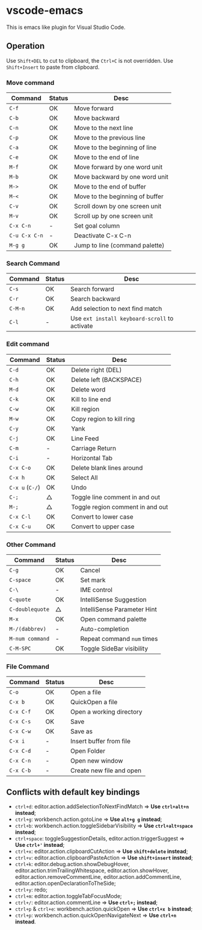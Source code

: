 # vscode-emacs

This is emacs like plugin for Visual Studio Code.

## Operation
Use `Shift+DEL` to cut to clipboard, the `Ctrl+C` is not overridden.
Use `Shift+Insert` to paste from clipboard.

### Move command
|Command | Status | Desc |
|--------|--------|------|
| `C-f` | OK | Move forward |
| `C-b` | OK | Move backward |
| `C-n` | OK | Move to the next line |
| `C-p` | OK | Move to the previous line |
| `C-a` | OK | Move to the beginning of line |
| `C-e` | OK | Move to the end of line |
| `M-f` | OK | Move forward by one word unit |
| `M-b` | OK | Move backward by one word unit |
| `M->` | OK | Move to the end of buffer |
| `M-<` | OK | Move to the beginning of buffer |
| `C-v` | OK | Scroll down by one screen unit |
| `M-v` | OK | Scroll up by one screen unit |
| `C-x C-n` | - | Set goal column |
| `C-u C-x C-n` | - | Deactivate C-x C-n |
| `M-g g` | OK | Jump to line (command palette) |


### Search Command
|Command | Status | Desc |
|--------|--------|------|
| `C-s` | OK | Search forward |
| `C-r` | OK | Search backward |
| `C-M-n` | OK | Add selection to next find match |
| `C-l` | - | Use `ext install keyboard-scroll` to activate |

### Edit command
|Command | Status | Desc |
|--------|--------|------|
| `C-d` | OK | Delete right (DEL) |
| `C-h` | OK | Delete left (BACKSPACE) |
| `M-d` | OK | Delete word |
| `C-k` | OK | Kill to line end |
| `C-w` | OK | Kill region |
| `M-w` | OK | Copy region to kill ring |
| `C-y` | OK | Yank |
| `C-j` | OK | Line Feed |
| `C-m` | - | Carriage Return |
| `C-i` | - | Horizontal Tab |
| `C-x C-o` | OK | Delete blank lines around |
| `C-x h` | OK | Select All |
| `C-x u` (`C-/`)| OK | Undo |
| `C-;` | △ | Toggle line comment in and out |
| `M-;` | △ | Toggle region comment in and out |
| `C-x C-l` | OK | Convert to lower case |
| `C-x C-u` | OK | Convert to upper case |

### Other Command
|Command | Status | Desc |
|--------|--------|------|
| `C-g` | OK | Cancel |
| `C-space` | OK | Set mark |
| `C-\` | - | IME control |
| `C-quote` | OK | IntelliSense Suggestion |
| `C-doublequote` | △ | IntelliSense Parameter Hint |
| `M-x` | OK | Open command palette |
| `M-/(dabbrev)` | - | Auto-completion |
| `M-num command` | - | Repeat command `num` times |
| `C-M-SPC` | OK | Toggle SideBar visibility |

### File Command
|Command | Status | Desc |
|--------|--------|------|
| `C-o` | OK | Open a file |
| `C-x b` | OK | QuickOpen a file |
| `C-x C-f` | OK | Open a working directory |
| `C-x C-s` | OK | Save |
| `C-x C-w` | OK | Save as |
| `C-x i` | - | Insert buffer from file |
| `C-x C-d` | - | Open Folder |
| `C-x C-n` | - | Open new window |
| `C-x C-b` | - | Create new file and open |

## Conflicts with default key bindings
- `ctrl+d`: editor.action.addSelectionToNextFindMatch => **Use `ctrl+alt+n` instead**;
- `ctrl+g`: workbench.action.gotoLine => **Use `alt+g g` instead**;
- `ctrl+b`: workbench.action.toggleSidebarVisibility => **Use `ctrl+alt+space` instead**;
- `ctrl+space`: toggleSuggestionDetails, editor.action.triggerSuggest => **Use `ctrl+'` instead**;
- `ctrl+x`: editor.action.clipboardCutAction => **Use `shift+delete` instead**;
- `ctrl+v`: editor.action.clipboardPasteAction => **Use `shift+insert` instead**;
- `ctrl+k`: editor.debug.action.showDebugHover, editor.action.trimTrailingWhitespace, editor.action.showHover, editor.action.removeCommentLine, editor.action.addCommentLine, editor.action.openDeclarationToTheSide;
- `ctrl+y`: redo;
- `ctrl+m`: editor.action.toggleTabFocusMode;
- `ctrl+/`: editor.action.commentLine => **Use `ctrl+;` instead**;
- `ctrl+p` & `ctrl+e`: workbench.action.quickOpen => **Use `ctrl+x b` instead**;
- `ctrl+p`: workbench.action.quickOpenNavigateNext => **Use `ctrl+n` instead**.
